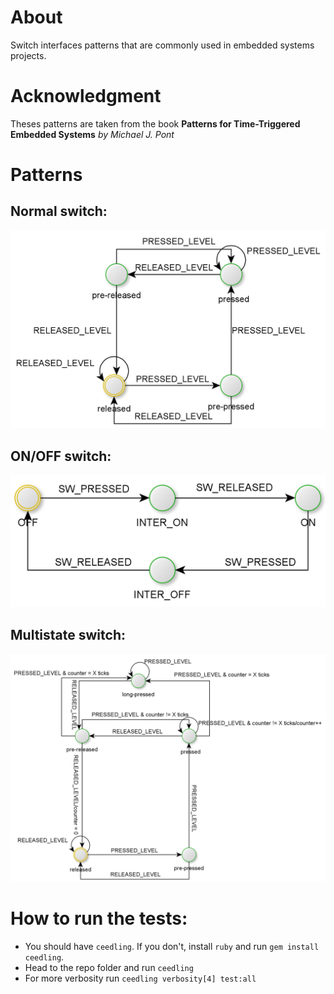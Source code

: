 # About
Switch interfaces patterns that are commonly used in embedded systems projects.

# Acknowledgment
Theses patterns are taken from the book <b>Patterns for Time-Triggered Embedded Systems</b> <i>by Michael J. Pont</i>

# Patterns
## Normal switch:
<p align="center">
  <a href="" rel="noopener">
 <img src="https://github.com/mhomran/Switch_Interfaces/raw/master/imgs/Normal_SW.png" alt="Normal Switch Pattern"></a>
</p>

## ON/OFF switch:
<p align="center">
  <a href="" rel="noopener">
 <img src="https://github.com/mhomran/Switch_Interfaces/raw/master/imgs/OnOffSW.png" alt="ON/OFF Switch Pattern"></a>
</p>

## Multistate switch:
<p align="center">
  <a href="" rel="noopener">
 <img src="https://github.com/mhomran/Switch_Interfaces/raw/master/imgs/Multistate_SW.png" alt="Multistate Switch Pattern"></a>
</p>

# How to run the tests:
 - You should have `ceedling`. If you don't, install `ruby` and run `gem install ceedling`.
 - Head to the repo folder and run `ceedling`
 - For more verbosity run `ceedling verbosity[4] test:all`
